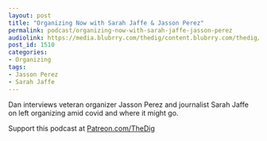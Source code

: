 ```yaml
---
layout: post
title: "Organizing Now with Sarah Jaffe & Jasson Perez"
permalink: podcast/organizing-now-with-sarah-jaffe-jasson-perez
audiolink: https://media.blubrry.com/thedig/content.blubrry.com/thedig/The_Dig-EP_251-SJ-JP.mp3
post_id: 1510
categories: 
- Organizing
tags: 
- Jasson Perez
- Sarah Jaffe
---
```


Dan interviews veteran organizer Jasson Perez and journalist Sarah Jaffe on left organizing amid covid and where it might go.

Support this podcast at 
[Patreon.com/TheDig](http://Patreon.com/TheDig)